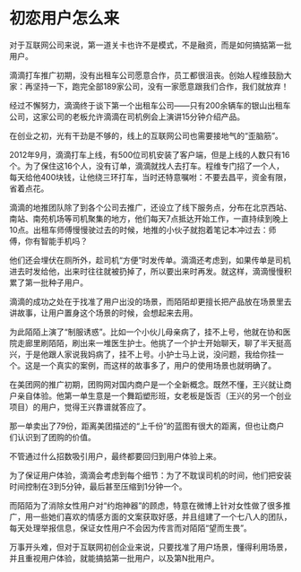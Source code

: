 # 初恋用户怎么来

对于互联网公司来说，第一道关卡也许不是模式，不是融资，而是如何搞掂第一批用户。 

滴滴打车推广初期，没有出租车公司愿意合作，员工都很沮丧。创始人程维鼓励大家：再坚持一下，跑完全部189家公司，没有一家愿意跟我们合作，我们就放弃！ 

经过不懈努力，滴滴终于谈下第一个出租车公司——只有200余辆车的银山出租车公司，这家公司的老板允许滴滴在司机例会上演讲15分钟介绍产品。 

在创业之初，光有干劲是不够的，线上的互联网公司也需要接地气的“歪脑筋”。 

2012年9月，滴滴打车上线，有500位司机安装了客户端，但是上线的人数只有16个。为了保住这16个人，没有订单，滴滴就找人去打车。程维专门招了一个人，每天给他400块钱，让他绕三环打车，当时还特意嘱咐：不要去昌平，资金有限，省着点花。 

滴滴的地推团队除了到各个公司去推广，还设立了线下服务点，分布在北京西站、南站、南苑机场等司机聚集的地方，他们每天7点抵达开始工作，一直持续到晚上10点。出租车师傅慢慢驶过去的时候，地推的小伙子就抱着笔记本冲过去：师傅，你有智能手机吗？ 

他们还会埋伏在厕所外，趁司机“方便”时发传单。滴滴还考虑到，如果传单是司机进去时发给他，出来时往往就被扔掉了，所以要出来时再发。就这样，滴滴慢慢积累了第一批种子用户。 

滴滴的成功之处在于找准了用户出没的场景，而陌陌却更擅长把产品放在场景里去讲故事，让用户置身这个场景的时候，会想起来去用。 

为此陌陌上演了“制服诱惑”。比如一个小伙儿母亲病了，挂不上号，他就在协和医院走廊里刷陌陌，刷出来一堆医生护士。他挑了一个护士开始聊天，聊了半天挺高兴，于是他跟人家说我妈病了，挂不上号。小护士马上说，没问题，我给你挂一个。这是一个真实的案例，而这样的故事多了，用户的使用场景也就明确了。 

在美团网的推广初期，团购网对国内商户是一个全新概念。既然不懂，王兴就让商户亲自体验。他第一单生意是一个舞蹈塑形班，女老板是饭否（王兴的另一个创业项目）的用户，觉得王兴靠谱就答应了。 

那一单卖出了79份，距离美团描述的“上千份”的蓝图有很大的距离，但也让商户们认识到了团购的价值。 

不管通过什么招数吸引用户，最终都要回归到用户体验上来。 

为了保证用户体验，滴滴会考虑到每个细节：为了不耽误司机的时间，他们把安装时间控制在3到5分钟，最后甚至压缩到1分钟一个。 

而陌陌为了消除女性用户对“约炮神器”的顾虑，特意在微博上针对女性做了很多推广，用一些她们喜欢的情感方面的文案获取好感，并且组建了一个七八人的团队，每天处理举报信息，保证女性用户不会因为传言而对陌陌“望而生畏”。 

万事开头难，但对于互联网初创企业来说，只要找准了用户场景，懂得利用场景，并且重视用户体验，就能搞掂第一批用户，以及第N批用户。